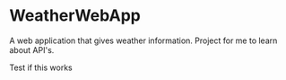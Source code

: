# WeatherWebApp
A web application that gives weather information. Project for me to learn about API's.

Test if this works